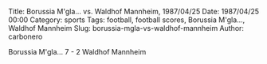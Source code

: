Title: Borussia M'gla… vs. Waldhof Mannheim, 1987/04/25
Date: 1987/04/25 00:00
Category: sports
Tags: football, football scores, Borussia M'gla…, Waldhof Mannheim
Slug: borussia-mgla-vs-waldhof-mannheim
Author: carbonero


Borussia M'gla… 7 - 2 Waldhof Mannheim
